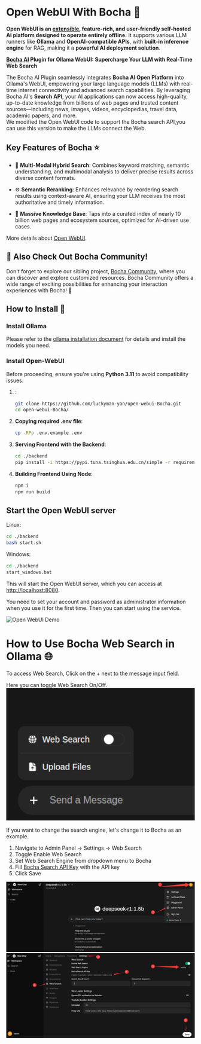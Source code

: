 # Open WebUI With Bocha 👋

**Open WebUI is an [extensible](https://github.com/open-webui/open-webui?tab=readme-ov-file), feature-rich, and user-friendly self-hosted AI platform designed to operate entirely offline.** It supports various LLM runners like **Ollama** and **OpenAI-compatible APIs**, with **built-in inference engine** for RAG, making it a **powerful AI deployment solution**.

**[Bocha AI](https://open.bochaai.com/) Plugin for Ollama WebUI: Supercharge Your LLM with Real-Time Web Search** 

The Bocha AI Plugin seamlessly integrates **Bocha AI Open Platform** into Ollama's WebUI, empowering your large language models (LLMs) with real-time internet connectivity and advanced search capabilities. By leveraging Bocha AI's **Search API**, your AI applications can now access high-quality, up-to-date knowledge from billions of web pages and trusted content sources—including news, images, videos, encyclopedias, travel data, academic papers, and more.   
We modified the Open WebUI code to support the Bocha search API,you can use this version to make the LLMs connect the Web.

## Key Features of Bocha ⭐

- 🚀 **Multi-Modal Hybrid Search**: Combines keyword matching, semantic understanding, and multimodal analysis to deliver precise results across diverse content formats.

- ⚙️ **Semantic Reranking**: Enhances relevance by reordering search results using context-aware AI, ensuring your LLM receives the most authoritative and timely information.

- 🤝 **Massive Knowledge Base**: Taps into a curated index of nearly 10 billion web pages and ecosystem sources, optimized for AI-driven use cases.

More details about [Open WebUI](https://github.com/open-webui/open-webui).

## 🔗 Also Check Out Bocha Community!

Don't forget to explore our sibling project, [Bocha Community](https://aq6ky2b8nql.feishu.cn/wiki/Qi1ewwslDi8vpFkB8bLcTSQvnEd), where you can discover and explore customized resources. Bocha Community offers a wide range of exciting possibilities for enhancing your interaction experiences with Bocha!  🚀

## How to Install 🚀

### Install Ollama

Please refer to the [ollama installation document](https://ollama.readthedocs.io/en/quickstart/) for details and install the models you need.

### Install Open-WebUI

Before proceeding, ensure you're using **Python 3.11** to avoid compatibility issues.

1. :

   ```bash
   git clone https://github.com/luckyman-yan/open-webui-Bocha.git
   cd open-webui-Bocha/
   ```

2. **Copying required .env file**:

   ```bash
   cp -RPp .env.example .env
   ```

3. **Serving Frontend with the Backend**:

   ```bash
   cd ./backend
   pip install -i https://pypi.tuna.tsinghua.edu.cn/simple -r requirements.txt -U
   ```

4. **Building Frontend Using Node**:

   ```bash
   npm i
   npm run build
   ```

## Start the Open WebUI server

  Linux:

   ```bash
   cd ./backend
   bash start.sh
   ```

  Windows:
   ```bash
   cd ./backend
   start_windows.bat
   ```  

This will start the Open WebUI server, which you can access at [http://localhost:8080](http://localhost:8080).

You need to set your account and password as administrator information when you use it for the first time. Then you can start using the service.

![Open WebUI Demo](./demo.gif)

# How to Use Bocha Web Search in Ollama 🌐

To access Web Search, Click on the + next to the message input field.

Here you can toggle Web Search On/Off. 
<img src="./pictures/webser_open.png" width="600" />

If you want to change the search engine, let's change it to Bocha as an example.
1. Navigate to Admin Panel -> Settings -> Web Search
2. Toggle Enable Web Search
3. Set Web Search Engine from dropdown menu to Bocha
4. Fill [Bocha Search API Key](https://open.bochaai.com/) with the API key
5. Click Save
<img src="./pictures/webser_change2.png" width="600" />
<img src="./pictures/webser_change3.png" width="600" />
